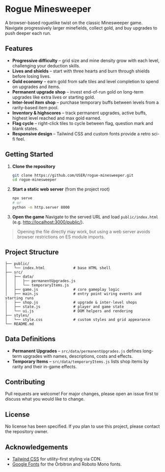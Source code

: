 # Rogue Minesweeper

A browser-based roguelike twist on the classic Minesweeper game. Navigate progressively larger minefields, collect gold, and buy upgrades to push deeper each run.

## Features

- **Progressive difficulty** – grid size and mine density grow with each level, challenging your deduction skills.
- **Lives and shields** – start with three hearts and burn through shields before losing lives.
- **Gold economy** – earn gold from safe tiles and level completion to spend on upgrades and items.
- **Permanent upgrade shop** – invest end-of-run gold on long-term upgrades like extra lives or starting gold.
- **Inter-level item shop** – purchase temporary buffs between levels from a rarity-based item pool.
- **Inventory & highscores** – track permanent upgrades, active buffs, highest level reached and max gold earned.
- **Flag cycle** – right-click tiles to cycle between flag, question mark and blank states.
- **Responsive design** – Tailwind CSS and custom fonts provide a retro sci-fi feel.

## Getting Started

1. **Clone the repository**
   ```bash
   git clone https://github.com/USER/rogue-minesweeper.git
   cd rogue-minesweeper
   ```
2. **Start a static web server** (from the project root)
   ```bash
   npx serve
   # or
   python -m http.server 8000
   ```
3. **Open the game**
   Navigate to the served URL and load `public/index.html` (e.g. <http://localhost:3000/public/>).

> Opening the file directly may work, but using a web server avoids browser restrictions on ES module imports.

## Project Structure

```
├── public/
│   └── index.html             # base HTML shell
├── src/
│   ├── data/
│   │   ├── permanentUpgrades.js
│   │   └── temporaryItems.js
│   ├── game.js                # core gameplay logic
│   ├── main.js                # entry point wiring events and starting runs
│   ├── shop.js                # upgrade & inter-level shops
│   ├── state.js               # player and game state
│   └── ui.js                  # DOM helpers and rendering
├── styles/
│   └── style.css              # custom styles and grid appearance
└── README.md
```

## Data Definitions

- **Permanent Upgrades** – `src/data/permanentUpgrades.js` defines long-term upgrades with names, descriptions, costs and effects.
- **Temporary Items** – `src/data/temporaryItems.js` lists shop items by rarity and their in-game effects.

## Contributing

Pull requests are welcome! For major changes, please open an issue first to discuss what you would like to change.

## License

No license has been specified. If you plan to use this project, please contact the repository owner.

## Acknowledgements

- [Tailwind CSS](https://tailwindcss.com/) for utility-first styling via CDN.
- [Google Fonts](https://fonts.google.com/) for the Orbitron and Roboto Mono fonts.
